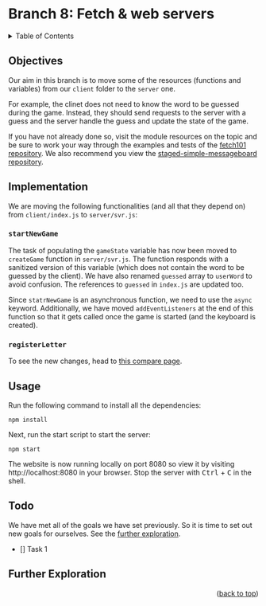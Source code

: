 <div id="top"></div>

<!-- BRANCH TITLE -->

# Branch 8: Fetch & web servers

<!-- TABLE OF CONTENTS -->
<details>
  <summary>Table of Contents</summary>
  <ol>
    <li><a href="#objectives">Objectives</a></li>
    <li><a href="#implementation">Implementation</a>
    <li><a href="#usage">Usage</a></li>
    <li><a href="#todo">Todo</a></li>
    <li><a href="#further-exploration">Further Exploration</a></li>
  </ol>
</details>

## Objectives

Our aim in this branch is to move some of the resources (functions and variables) from our `client` folder to the `server` one.

For example, the clinet does not need to know the word to be guessed during the game.
Instead, they should send requests to the server with a guess and the server handle the guess and update the state of the game.

If you have not already done so, visit the module resources on the topic and be sure to work your way through the examples and tests of the [fetch101 repository](https://github.com/portsoc/fetch101).
We also recommend you view the [staged-simple-messageboard](https://github.com/portsoc/staged-simple-message-board)[ repository](https://github.com/portsoc/staged-simple-message-board).

## Implementation

We are moving the following functionalities (and all that they depend on) from `client/index.js` to `server/svr.js`:

### `startNewGame`

The task of populating the `gameState` variable has now been moved to `createGame` function in `server/svr.js`. 
The function responds with a sanitized version of this variable (which does not contain the word to be guessed by the client).
We have also renamed `guessed` array to `userWord` to avoid confusion.
The references to `guessed` in `index.js` are updated too.

Since `statrNewGame` is an asynchronous function, we need to use the `async` keyword.
Additionally, we have moved `addEventListeners` at the end of this function so that it gets called once the game is started (and the keyboard is created).

### `registerLetter`

To see the new changes, head to [this compare page](https://github.com/portsoc/hangman-in-branches/compare/7...8?diff=split).

## Usage

Run the following command to install all the dependencies:

```
npm install
```

Next, run the start script to start the server:

```
npm start
```

The website is now running locally on port 8080 so view it by visiting http://localhost:8080 in your browser.
Stop the server with <kbd>Ctrl</kbd> + <kbd>C</kbd> in the shell.

## Todo

We have met all of the goals we have set previously.
So it is time to set out new goals for ourselves.
See the <a href="#further-exploration">further exploration</a>.

- [] Task 1

## Further Exploration

<p align="right">(<a href="#top">back to top</a>)</p>
